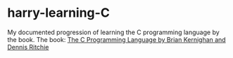# harry-learning-C
My documented progression of learning the C programming language by the book. The book: [The C Programming Language by Brian Kernighan and Dennis Ritchie](https://en.wikipedia.org/wiki/The_C_Programming_Language)
